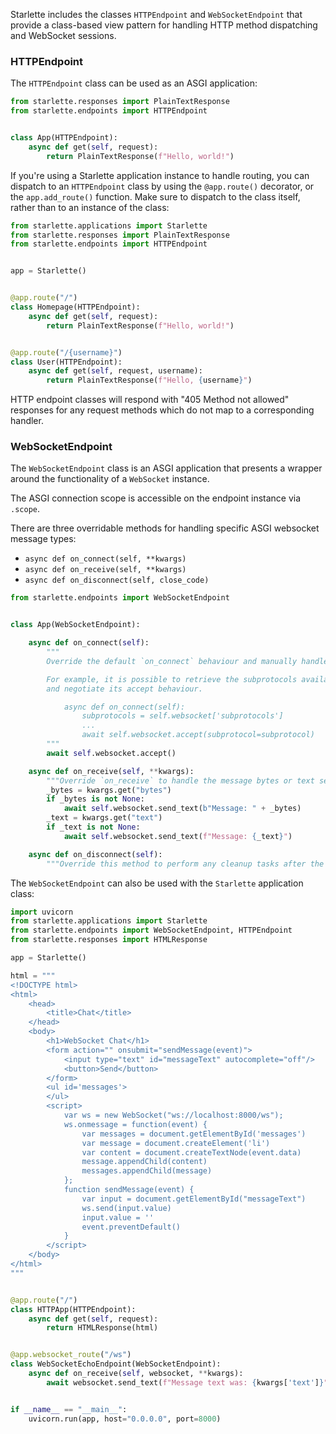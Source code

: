 
Starlette includes the classes `HTTPEndpoint` and `WebSocketEndpoint` that provide a class-based view pattern for
handling HTTP method dispatching and WebSocket sessions.

### HTTPEndpoint

The `HTTPEndpoint` class can be used as an ASGI application:

```python
from starlette.responses import PlainTextResponse
from starlette.endpoints import HTTPEndpoint


class App(HTTPEndpoint):
    async def get(self, request):
        return PlainTextResponse(f"Hello, world!")
```

If you're using a Starlette application instance to handle routing, you can
dispatch to an `HTTPEndpoint` class by using the `@app.route()` decorator, or the
`app.add_route()` function. Make sure to dispatch to the class itself, rather
than to an instance of the class:

```python
from starlette.applications import Starlette
from starlette.responses import PlainTextResponse
from starlette.endpoints import HTTPEndpoint


app = Starlette()


@app.route("/")
class Homepage(HTTPEndpoint):
    async def get(self, request):
        return PlainTextResponse(f"Hello, world!")


@app.route("/{username}")
class User(HTTPEndpoint):
    async def get(self, request, username):
        return PlainTextResponse(f"Hello, {username}")
```

HTTP endpoint classes will respond with "405 Method not allowed" responses for any
request methods which do not map to a corresponding handler.

### WebSocketEndpoint

The `WebSocketEndpoint` class is an ASGI application that presents a wrapper around
the functionality of a `WebSocket` instance. 

The ASGI connection scope is accessible on the endpoint instance via `.scope`.

There are three overridable methods for handling specific ASGI websocket message types:

* `async def on_connect(self, **kwargs)`
* `async def on_receive(self, **kwargs)`
* `async def on_disconnect(self, close_code)`

```python
from starlette.endpoints import WebSocketEndpoint


class App(WebSocketEndpoint):

    async def on_connect(self):
        """
        Override the default `on_connect` behaviour and manually handle websocket acceptance.

        For example, it is possible to retrieve the subprotocols available on the websocket instance
        and negotiate its accept behaviour.

            async def on_connect(self):
                subprotocols = self.websocket['subprotocols']
                ...
                await self.websocket.accept(subprotocol=subprotocol)
        """
        await self.websocket.accept()

    async def on_receive(self, **kwargs):
        """Override `on_receive` to handle the message bytes or text sent over the websocket."""
        _bytes = kwargs.get("bytes")
        if _bytes is not None:
            await self.websocket.send_text(b"Message: " + _bytes)
        _text = kwargs.get("text")
        if _text is not None:
            await self.websocket.send_text(f"Message: {_text}")

    async def on_disconnect(self):
        """Override this method to perform any cleanup tasks after the websocket is closed."""
```

The `WebSocketEndpoint` can also be used with the `Starlette` application class:

```python
import uvicorn
from starlette.applications import Starlette
from starlette.endpoints import WebSocketEndpoint, HTTPEndpoint
from starlette.responses import HTMLResponse

app = Starlette()

html = """
<!DOCTYPE html>
<html>
    <head>
        <title>Chat</title>
    </head>
    <body>
        <h1>WebSocket Chat</h1>
        <form action="" onsubmit="sendMessage(event)">
            <input type="text" id="messageText" autocomplete="off"/>
            <button>Send</button>
        </form>
        <ul id='messages'>
        </ul>
        <script>
            var ws = new WebSocket("ws://localhost:8000/ws");
            ws.onmessage = function(event) {
                var messages = document.getElementById('messages')
                var message = document.createElement('li')
                var content = document.createTextNode(event.data)
                message.appendChild(content)
                messages.appendChild(message)
            };
            function sendMessage(event) {
                var input = document.getElementById("messageText")
                ws.send(input.value)
                input.value = ''
                event.preventDefault()
            }
        </script>
    </body>
</html>
"""


@app.route("/")
class HTTPApp(HTTPEndpoint):
    async def get(self, request):
        return HTMLResponse(html)


@app.websocket_route("/ws")
class WebSocketEchoEndpoint(WebSocketEndpoint):
    async def on_receive(self, websocket, **kwargs):
        await websocket.send_text(f"Message text was: {kwargs['text']}")


if __name__ == "__main__":
    uvicorn.run(app, host="0.0.0.0", port=8000)
```
